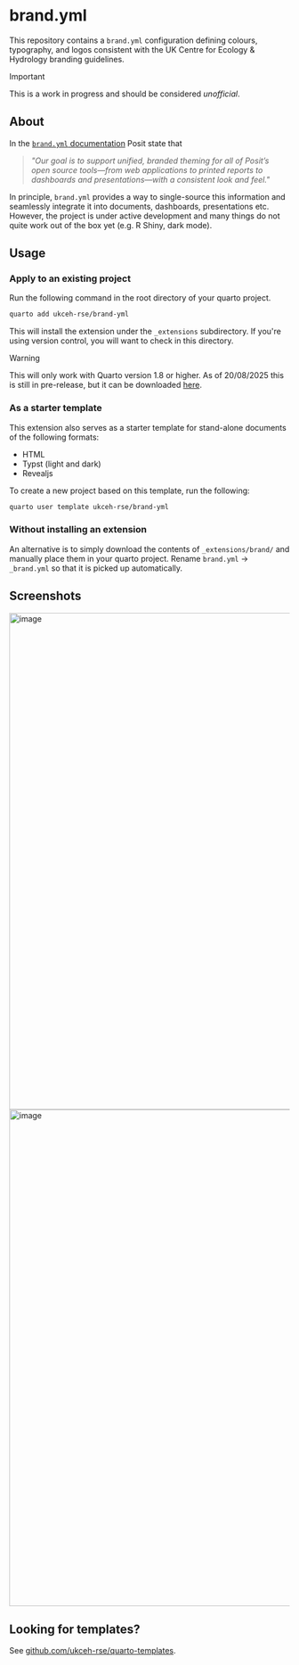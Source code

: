 # brand.yml

This repository contains a `brand.yml` configuration defining colours, typography, and logos consistent with the UK Centre for Ecology & Hydrology branding guidelines.

> [!IMPORTANT]
> This is a work in progress and should be considered _unofficial_.


## About

In the [`brand.yml` documentation](https://posit-dev.github.io/brand-yml/) Posit state that

> _"Our goal is to support unified, branded theming for all of Posit’s open source tools—from web applications to printed reports to dashboards and presentations—with a consistent look and feel."_

In principle, `brand.yml` provides a way to single-source this information and seamlessly integrate it into documents, dashboards, presentations etc.
However, the project is under active development and many things do not quite work out of the box yet (e.g. R Shiny, dark mode).


## Usage

### Apply to an existing project

Run the following command in the root directory of your quarto project.

```bash
quarto add ukceh-rse/brand-yml
```

This will install the extension under the `_extensions` subdirectory.
If you're using version control, you will want to check in this directory.

> [!WARNING]
> This will only work with Quarto version 1.8 or higher. As of 20/08/2025 this is still in pre-release, but it can be downloaded [here](https://prerelease.quarto.org/docs/download/prerelease.html).

### As a starter template

This extension also serves as a starter template for stand-alone documents of the following formats:

- HTML
- Typst (light and dark)
- Revealjs

To create a new project based on this template, run the following:

```sh
quarto user template ukceh-rse/brand-yml
```


### Without installing an extension

An alternative is to simply download the contents of `_extensions/brand/` and manually place them in your quarto project. Rename `brand.yml` -> `_brand.yml` so that it is picked up automatically.

## Screenshots

<img width="1314" height="891" alt="image" src="https://github.com/user-attachments/assets/1f501f7c-948b-4711-b698-3e8da5d6626b" />

<img width="1314" height="891" alt="image" src="https://github.com/user-attachments/assets/fff93355-ba92-4afe-b66e-6c9de05f8eaa" />


## Looking for templates?

See [github.com/ukceh-rse/quarto-templates](https://github.com/ukceh-rse/quarto-templates).
